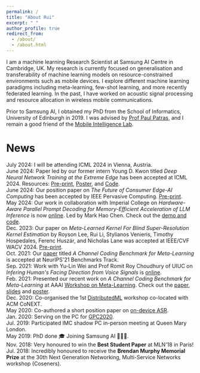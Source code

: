 ```yaml
---
permalink: /
title: "About Rui"
excerpt: " "
author_profile: true
redirect_from: 
  - /about/
  - /about.html
---
```



I am a machine learning Research Scientist at Samsung AI Centre in Cambridge, UK. My research is currently focused on generalisation and transferability of machine learning models on resource-constrained environments such as mobile devices. I explore different machine learning paradigms including meta-learning, few-shot learning, and more recently federated learning. In the past, I have worked on acoustic signal processing and resource allocation in wireless mobile communications. 

Prior to Samsung AI, I obtained my PhD from the School of Informatics, University of Edinburgh in 2019. I was advised by [Prof Paul Patras](http://homepages.inf.ed.ac.uk/ppatras/), and I remain a good friend of the [Mobile Intelligence Lab](https://mi.inf.ed.ac.uk/). 

News
=====
July 2024: I will be attending ICML 2024 in Vienna, Austria.  
June 2024: Paper led by our former intern Young D. Kwon titled *Deep Neural Network Training at the Extreme Edge* has been accepted at ICML 2024. Resources: [Pre-print](https://arxiv.org/pdf/2307.09988), [Poster](http://ruihuili.github.io/files/TinyTrain_Poster_ICML24.pdf), and [Code](https://github.com/theyoungkwon/TinyTrain).     
June 2024: Our position paper on *The Future of Consumer Edge-AI Computing* has been accepted by IEEE Pervasive Computing. [Pre-print](https://arxiv.org/pdf/2210.10514).    
May 2024: Our work in collaboration with Imperial College on *Hardware-Aware Parallel Prompt Decoding for Memory-Efficient Acceleration of LLM Inference* is now [online]( https://arxiv.org/pdf/2307.09988). Led by Mark Hao Chen. Check out the [demo and code](https://github.com/hmarkc/parallel-prompt-decoding).  
Dec. 2023: Our paper on *Meta-Learned Kernel For Blind Super-Resolution Kernel Estimation* by Royson Lee, Rui Li, Stylianos Venieris, Timothy Hospedales, Ferenc Huszár, and Nicholas Lane was accepted at IEEE/CVF WACV 2024. [Pre-print](https://openaccess.thecvf.com/content/WACV2024/papers/Lee_Meta-Learned_Kernel_for_Blind_Super-Resolution_Kernel_Estimation_WACV_2024_paper.pdf).     
Oct. 2021: Our [paper](https://arxiv.org/pdf/2107.07579.pdf) titled *A Channel Coding Benchmark for Meta-Learning* is accepted at NeurIPS'21 Benchmarks Track.  
Sep. 2021: Work with Yu-Lin Wei and Prof Romit Roy Choudhury of UIUC on *Infering Human's Facing Direction from Voice Signals* is [online](https://arxiv.org/pdf/2109.13094.pdf).   
Feb. 2021: Presented our recent work on *A Channel Coding Benchmark for Meta-Learning* at AAAI [Workshop on Meta-Learning](https://sites.google.com/chalearn.org/metalearning?pli=1#h.xuit1fabeozb). Check out the [paper](http://ruihuili.github.io/files/aaai21_paper.pdf), [slides](http://ruihuili.github.io/files/AAAI21_slides.pdf) and [poster](http://ruihuili.github.io/files/AAAI21_poster.pdf).      
Dec. 2020: Co-organised the 1st [DistributedML](http://distributedml.org) workshop co-located with ACM CoNEXT.    
May 2020: Co-authored a short position paper on [on-device ASR](https://dl.acm.org/doi/abs/10.1145/3400713.3400715).  
Jan. 2020: Serving on the PC for [GPC2020](https://www.gpc2020.cn/).    
Jul. 2019: Participated IMC shadow PC in-person meeting at Queen Mary London.  
May 2019: PhD done 🎓 Joining Samsung AI 👩🏻‍💻.    
Nov. 2018: Very honoured to win the **Best Student Paper** at MLN'18 in Paris!     
Jul. 2018: Incredibly honoured to receive the **Brendan Murphy Memorial Prize** at the 30th Next Generation Networking, Multi-Service Networks workshop (Coseners).  



